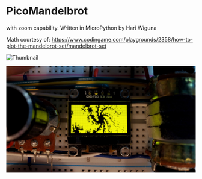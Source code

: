 # PicoMandelbrot

with zoom capability. Written in MicroPython by Hari Wiguna

Math courtesy of:
https://www.codingame.com/playgrounds/2358/how-to-plot-the-mandelbrot-set/mandelbrot-set
 
![Thumbnail](/Thumbnail.png)

![screenshot](/screenshot.jpg)
